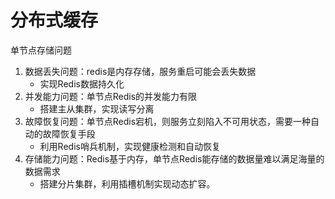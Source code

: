 # 分布式缓存

单节点存储问题

1. 数据丢失问题：redis是内存存储，服务重启可能会丢失数据
   - 实现Redis数据持久化
2. 并发能力问题：单节点Redis的并发能力有限
   - 搭建主从集群，实现读写分离
3. 故障恢复问题：单节点Redis宕机，则服务立刻陷入不可用状态，需要一种自动的故障恢复手段
   - 利用Redis哨兵机制，实现健康检测和自动恢复
4. 存储能力问题：Redis基于内存，单节点Redis能存储的数据量难以满足海量的数据需求
   - 搭建分片集群，利用插槽机制实现动态扩容。